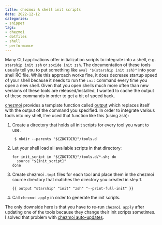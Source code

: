 ```yaml
---
title: chezmoi & shell init scripts
date: 2022-12-12
categories:
- snippet
tags:
- chezmoi
- dotfiles
- shell
- performance
---
```


Many CLI applications offer initialization scripts to integrate into a shell, e.g. `starship init zsh` or `zoxide init zsh`. The documentation of these tools usually tell you to put something like `eval "$(starship init zsh)"` into your shell RC file. While this approach works fine, it does decrease startup speed of your shell because it needs to run the `init` command every time you open a new shell. Given that you open shells much more often than new versions of these tools are released/installed, I wanted to cache the output of these commands in order to get a bit of speed back.

[chezmoi](https://chezmoi.io/) provides a template function called [output](https://www.chezmoi.io/reference/templates/functions/output/) which replaces itself with the output of the command you specified. In order to integrate various tools into my shell, I've used that function like this (using zsh):

1. Create a directory that holds all init scripts for every tool you want to use.
   ```shell
    $ mkdir --parents "${ZDOTDIR}"/tools.d
    ```
2. Let your shell load all available scripts in that directory:
    ```shell
    for init_script in "${ZDOTDIR}"/tools.d/*.sh; do
      source "${init_script}"
    done
   ```
3. Create chezmoi `.tmpl` files for each tool and place them in the chezmoi source directory that matches the directory you created in step 1:
    ```go-text-template
   {{ output "starship" "init" "zsh" "--print-full-init" }}
   ```
4. Call `chezmoi apply` in order to generate the init scripts.

The only downside here is that you have to re-run `chezmoi apply` after updating one of the tools because they change their init scripts sometimes. I solved that problem with [chezmoi auto-updates](../chezmoi-auto-update).
